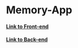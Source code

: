# Memory-App
#### [Link to Front-end](https://memorykeeper-app.netlify.app/)
#### [Link to Back-end](https://memorykeeper-app.herokuapp.com/posts)
